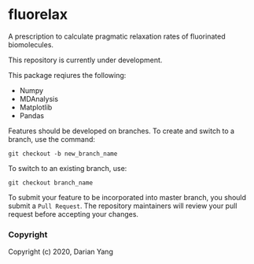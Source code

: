 fluorelax
=================================
A prescription to calculate pragmatic relaxation rates of fluorinated biomolecules.

This repository is currently under development.

This package reqiures the following:
- Numpy
- MDAnalysis
- Matplotlib
- Pandas

Features should be developed on branches. To create and switch to a branch, use the command:

`git checkout -b new_branch_name`

To switch to an existing branch, use:

`git checkout branch_name`

To submit your feature to be incorporated into master branch, you should submit a `Pull Request`. The repository maintainers will review your pull request before accepting your changes.

### Copyright

Copyright (c) 2020, Darian Yang
